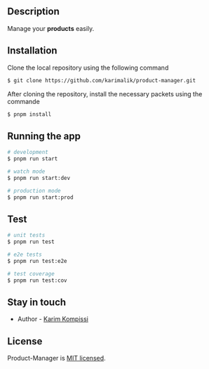 ## Description

Manage your **products** easily.

## Installation

Clone the local repository using the following command

```sh
$ git clone https://github.com/karimalik/product-manager.git
```

After cloning the repository, install the necessary packets using the commande

```bash
$ pnpm install
```

## Running the app

```bash
# development
$ pnpm run start

# watch mode
$ pnpm run start:dev

# production mode
$ pnpm run start:prod
```

## Test

```bash
# unit tests
$ pnpm run test

# e2e tests
$ pnpm run test:e2e

# test coverage
$ pnpm run test:cov
```

## Stay in touch

- Author - [Karim Kompissi](https://karimdev.network/)

## License

Product-Manager is [MIT licensed](LICENSE).
